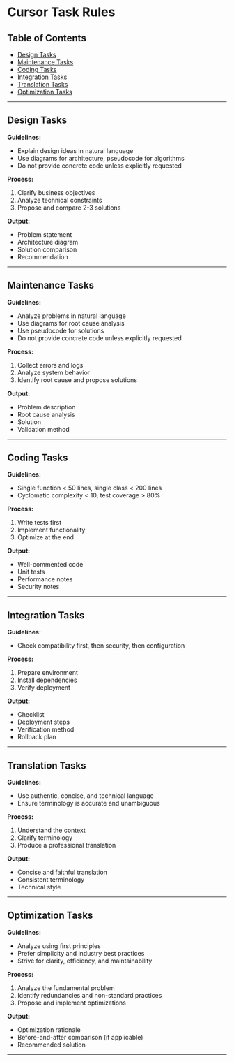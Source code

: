# Cursor Task Rules

## Table of Contents
- [Design Tasks](#design-tasks)
- [Maintenance Tasks](#maintenance-tasks)
- [Coding Tasks](#coding-tasks)
- [Integration Tasks](#integration-tasks)
- [Translation Tasks](#translation-tasks)
- [Optimization Tasks](#optimization-tasks)

---

## Design Tasks
**Guidelines:**
- Explain design ideas in natural language
- Use diagrams for architecture, pseudocode for algorithms
- Do not provide concrete code unless explicitly requested

**Process:**
1. Clarify business objectives
2. Analyze technical constraints
3. Propose and compare 2-3 solutions

**Output:**
- Problem statement
- Architecture diagram
- Solution comparison
- Recommendation

---

## Maintenance Tasks
**Guidelines:**
- Analyze problems in natural language
- Use diagrams for root cause analysis
- Use pseudocode for solutions
- Do not provide concrete code unless explicitly requested

**Process:**
1. Collect errors and logs
2. Analyze system behavior
3. Identify root cause and propose solutions

**Output:**
- Problem description
- Root cause analysis
- Solution
- Validation method

---

## Coding Tasks
**Guidelines:**
- Single function < 50 lines, single class < 200 lines
- Cyclomatic complexity < 10, test coverage > 80%

**Process:**
1. Write tests first
2. Implement functionality
3. Optimize at the end

**Output:**
- Well-commented code
- Unit tests
- Performance notes
- Security notes

---

## Integration Tasks
**Guidelines:**
- Check compatibility first, then security, then configuration

**Process:**
1. Prepare environment
2. Install dependencies
3. Verify deployment

**Output:**
- Checklist
- Deployment steps
- Verification method
- Rollback plan

---

## Translation Tasks
**Guidelines:**
- Use authentic, concise, and technical language
- Ensure terminology is accurate and unambiguous

**Process:**
1. Understand the context
2. Clarify terminology
3. Produce a professional translation

**Output:**
- Concise and faithful translation
- Consistent terminology
- Technical style

---

## Optimization Tasks
**Guidelines:**
- Analyze using first principles
- Prefer simplicity and industry best practices
- Strive for clarity, efficiency, and maintainability

**Process:**
1. Analyze the fundamental problem
2. Identify redundancies and non-standard practices
3. Propose and implement optimizations

**Output:**
- Optimization rationale
- Before-and-after comparison (if applicable)
- Recommended solution

---